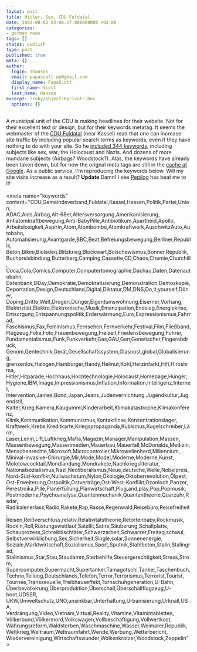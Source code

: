```yaml
---
layout: post
title: Hitler, Sex, CDU Fuldatal
date: 2002-08-02 22:08:57.000000000 +02:00
categories:
- german news
tags: []
status: publish
type: post
published: true
meta: {}
author:
  login: shanson
  email: papascott-wp@gmail.com
  display_name: PapaScott
  first_name: Scott
  last_name: Hanson
excerpt: !ruby/object:Hpricot::Doc
  options: {}
---
```

<p>A municipal unit of the CDU is making headlines for their website. Not for their excellent text or design, but for their keywords metatag. It seems the webmaster of the <a href="http://www.cdu-fuldatal.de">CDU Fuldatal</a> (near Kassel) read that one can increase site traffic by including popular search terms as keywords, even if they have nothing to do with your site. So he <a href="http://www.spiegel.de/netzwelt/politik/0,1518,207835,00.html">included 344 keywords</a>, including subjects like sex, war, the Holocaust and Nazis. And dozens of more mundane subjects (Airbags? Woodstock?). Alas, the keywords have already been taken down, but for now the orignal meta tags are still in the <a href="http://216.239.39.100/search?q=cache:PR6q3akIp7YC:www.cdu-fuldatal.de/">cache at Google</a>. As a public service, I'm reproducing the keywords below. Will my site visits increase as a result? <b>Update</b> Damn! I see <a href="http://www.pepilog.de/eintrag-00299.htm">Pepilog</a> has beat me to it!<br />
<!--more--><br />
&lt;meta name="keywords"<br />
content="CDU,Gemeindeverband,Fuldatal,Kassel,Hessen,Politik,Partei,Union,<br />
ADAC,Aids,Airbag,Alt-68er,Altersversorgung,Amerikanisierung,<br />
Antiatomkraftbewegung,Anti-BabyPille,Antibiotikum,Apartheid,Apollo,<br />
Arbeitslosigkeit,Aspirin,Atom,Atombombe,Atomkraftwerk,AuschwitzAuto,Autobahn,<br />
Automatisierung,Avantgarde,BBC,Beat,Befreiungsbewegung,Berliner,Republik,<br />
Beton,Bikini,Bioladen,Blitzkrieg,Blockwart,Bolschewismus,Bonner,Republik,<br />
Buchpreisbindung,Butterberg,Camping,Cassette,CD,Chaos,Chemie,Churchill,<br />
Coca,Cola,Comics,Computer,Computertomographie,Dachau,Daten,Datenautobahn,<br />
Datenbank,DDay,Demokratie,Demokratisierung,Demonstration,Demoskopie,<br />
Deportation,Design,Deutschland,Digital,Diktatur,DM,DNS,Do,it,yourself,Döner,<br />
Doping,Dritte,Welt,Drogen,Dünger,Eigentumswohnung,Eiserner,Vorhang,<br />
Elektrizität,Elektro,Elektronische,Musik,Emanzipation,Endsieg,Energiekrise,<br />
Entsorgung,Entspannungspolitik,Erderwärmung,Euro,Expressionismus,Fahrrad,<br />
Faschismus,Fax,Feminismus,Fernsehen,Fernverkehr,Festival,Film,Fließband,<br />
Flugzeug,Folie,Foto,Frauenbewegung,Freizeit,Friedensbewegung,Führer,<br />
Fundamentalismus,Funk,Funkverkehr,Gas,GAU,Gen,Genetischer,Fingerabdruck,<br />
Genom,Gentechnik,Gerät,Gesellschaftssystem,Glasnost,global,Globalisierung,<br />
grenzenlos,Halogen,Hamburger,Handy,Helmut,Kohl,Herzinfarkt,Hifi,Hiroshima,<br />
Hitler,Hitparade,Hochhaus,Hochtechnologie,Holocaust,Homepage,Hunger,<br />
Hygiene,IBM,Image,Impressionismus,Inflation,Information,Intelligenz,Internet,<br />
Intervention,James,Bond,Japan,Jeans,Judenvernichtung,Jugendkultur,Jugendstil,<br />
Kalter,Krieg,Kamera,Kaugummi,Kinderarbeit,Klimakatastrophe,Klimakonferenz,<br />
Klinik,Kommunikation,Kommunismus,Kontaktlinse,Konzentrationslager,<br />
Kraftwerk,Krebs,Kreditkarte,Kriegspropaganda,Kubismus,Kugelschreiber,Lärm,<br />
Laser,Lenin,Lift,Luftkrieg,Mafia,Magazin,Manager,Manipulation,Massen,<br />
Massenbewegung,Massenmedien,Mauerbau,Mauerfall,McDonalds,Medizin,<br />
Menschenrechte,Microsoft,Microcontroller,Mikrowellenherd,Millennium,<br />
Minival-invasive-Chirurgie,Mir,Mode,Model,Moderne,Moderne,Kunst,<br />
Molotowcocktail,Mondlandung,Mondrakete,Nachkriegsliteratur,<br />
Nationalsozialismus,Nazi,Neoliberalismus,Neue,deutsche,Welle,Nobelpreis,<br />
Nord-Süd-konflikt,Nullwachstum,Nylon,Ökologie,Oktoberrevolution,Ölpest,<br />
Ost-Erweiterung,Ostpolitik,Ostverträge,Ost-West-Konflikt,Ozonloch,Panzer,<br />
Perestroika,Pille,Planerfüllung,Planwirtschaft,Plug,and,play,Pop,Popmusik,<br />
Postmoderne,Psychoanalyse,Quantenmechanik,Quantentheorie,Quarzuhr,Radar,<br />
Radikalenerlass,Radio,Rakete,Rap,Rasse,Regenwald,Reisebüro,Reisefreiheit,<br />
Reisen,Reißverschluss,relativ,Relativitätstheorie,Retortenbaby,Rockmusik,<br />
Rock'n,Roll,Rüstungswettlauf,Satellit,Satire,Säuberung,Schallplatte,<br />
Schauprozess,Schreibtischtäter,Schwarzarbeit,Schwarzer,Freitag,schwul,<br />
Selbstverwirklichung,Sex,Sicherheit,Single,solar,Sonnenenergie,<br />
Soziale,Marktwirtschaft,Sozialismus,Sport,Sputnik,Stahlbeton,Stalin,Stalingrad,<br />
Stalinismus,Star,Stau,Staudamm,Sterbehilfe,Steuergerechtigkeit,Stress,Strom,<br />
Supercomputer,Supermacht,Supertanker,Tamagotschi,Tanker,Taschenbuch,<br />
Techno,Teilung,Deutschlands,Telefon,Terror,Terrorismus,Terrorist,Tourist,<br />
Tournee,Transsexuelle,Treibhauseffekt,Turnschuhgeneration,U-Bahn,<br />
Überbevölkerung,Überproduktion,Überschall,Überschallflugzeug,U-boot,UDSSR,<br />
UKW,Umweltschutz,UNO,unsinkbar,Unterhaltung,Urbanisierung,Urknall,USA,<br />
Verdrängung,Video,Vietnam,Virtual,Reality,Vitamine,Vitamintabletten,<br />
Völkerbund,Völkermord,Volkswagen,Vollbeschäftigung,Vollwertkost,<br />
Währungsreform,Waldsterben,Waschmaschine,Wasser,Weimarer,Republik,<br />
Weltkrieg,Weltraum,Weltraumfahrt,Wende,Werbung,Wetterbericht,<br />
Wiedervereinigung,Wirtschaftswunder,Wolkenkratzer,Woodstock,Zeppelin"&gt;</p>
